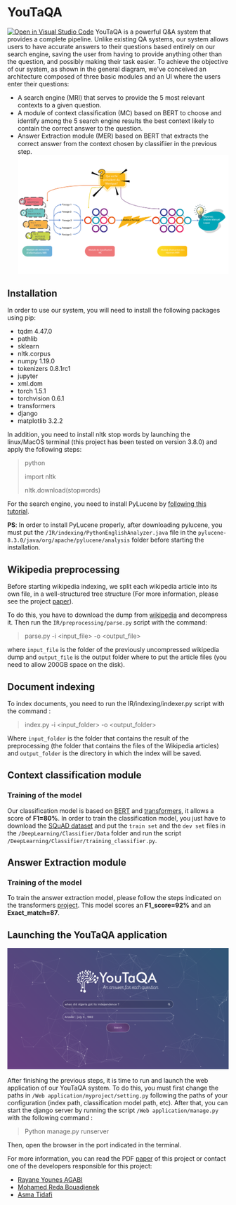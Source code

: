 # YouTaQA 
[![Open in Visual Studio Code](https://open.vscode.dev/badges/open-in-vscode.svg)](https://open.vscode.dev/AgabiYounes/YouTaQA)
YouTaQA is a powerful Q&A system that provides a complete pipeline. Unlike existing QA systems, our system allows users to have accurate answers to their questions based entirely on our search engine, saving the user from having to provide anything other than the question, and possibly making their task easier.
To achieve the objective of our system, as shown in the general diagram, we've conceived an architecture composed of three basic modules and an UI where the users enter their questions:

-   A search engine (MRI) that serves to provide the 5 most relevant contexts to a given question.
-   A module of context classiﬁcation (MC) based on BERT to choose and identify among the 5 search engine results the best context likely to contain the correct answer to the question.
-   Answer Extraction module (MER) based on BERT that extracts the correct answer from the context chosen by classiﬁier in the previous step.
    ![YouTaQA Structure](/Paper/Figures/schemaGlobal.png)

## Installation

In order to use our system, you will need to install the following packages using pip:

-   tqdm 4.47.0
-   pathlib
-   sklearn
-   nltk.corpus
-   numpy 1.19.0
-   tokenizers 0.8.1rc1
-   jupyter
-   xml.dom
-   torch  1.5.1
-   torchvision 0.6.1
-   transformers
-   django
-   matplotlib  3.2.2

In addition, you need to install nltk stop words by launching the linux/MacOS terminal (this project has been tested on version 3.8.0) and apply the following steps:

> python
>
> import nltk
>
> nltk.download(stopwords)

For the search engine, you need to install PyLucene by [following this tutorial](https://medium.com/@michaelaalcorn/how-to-use-pylucene-e2e2f540024c).

**PS**: In order to install PyLucene properly, after downloading pylucene, you must put the `/IR/indexing/PythonEnglishAnalyzer.java` file in the `pylucene-8.3.0/java/org/apache/pylucene/analysis` folder before starting the installation.

## Wikipedia preprocessing

Before starting wikipedia indexing, we split each wikipedia article into its own file, in a well-structured tree structure (For more information, please see the project [paper](/Paper)).

To do this, you have to download the dump from [wikipedia](https://tools.wmflabs.org/thibtools/dump-torrents/enwiki-20200401-pages-articles-multistream.xml.bz2.torrent) and decompress it. Then run the `IR/preprocessing/parse.py` script with the command: 

> parse.py -i &lt;input_file> -o &lt;output_file>

where `input_file` is the folder of the previously uncompressed wikipedia dump and `output_file` is the output folder where to put the article files (you need to allow 200GB space on the disk).

## Document indexing

To index documents, you need to run the IR/indexing/indexer.py script with the command :

> index.py -i &lt;input_folder> -o &lt;output_folder>

Where `input_folder` is the folder that contains the result of the preprocessing (the folder that contains the files of the Wikipedia articles) and `output_folder` is the directory in which the index will be saved.

## Context classification module

### Training of the model

Our classification model is based on [BERT](https://github.com/google-research/bert) and [transformers](https://github.com/huggingface/transformers), it allows a score of **F1=80%**. In order to train the classification model, you just have to download the [SQuAD dataset](https://rajpurkar.github.io/SQuAD-explorer/) and put the `train set` and the `dev set` files in the `/DeepLearning/Classifier/Data` folder and run the script `/DeepLearning/Classifier/training_classifier.py`.

## Answer Extraction module

### Training of the model

To train the answer extraction model, please follow the steps indicated on the transformers [project](https://github.com/huggingface/transformers/tree/master/examples/question-answering). This model scores an **F1_score=92%** and an **Exact_match=87**.

## Launching the YouTaQA application

![YouTaQA Logo](/Paper/Figures/exempleSystemeYouTaQA.png)

After finishing the previous steps, it is time to run and launch the web application of our YouTaQA system. To do this, you must first change the paths in `/Web application/myproject/setting.py` following the paths of your configuration (index path, classification model path, etc). After that, you can start the django server by running the script `/Web application/manage.py` with the following command : 

> Python manage.py runserver

Then, open the browser in the port indicated in the terminal.

For more information, you can read the PDF [paper](/Paper) of this project or contact one of the developers responsible for this project:

-   [Rayane Younes AGABI](https://github.com/AgabiYounes)
-   [Mohamed Reda Bouadjenek](https://github.com/rbouadjenek)
-   [Asma Tidafi](https://github.com/AsLibDev)

